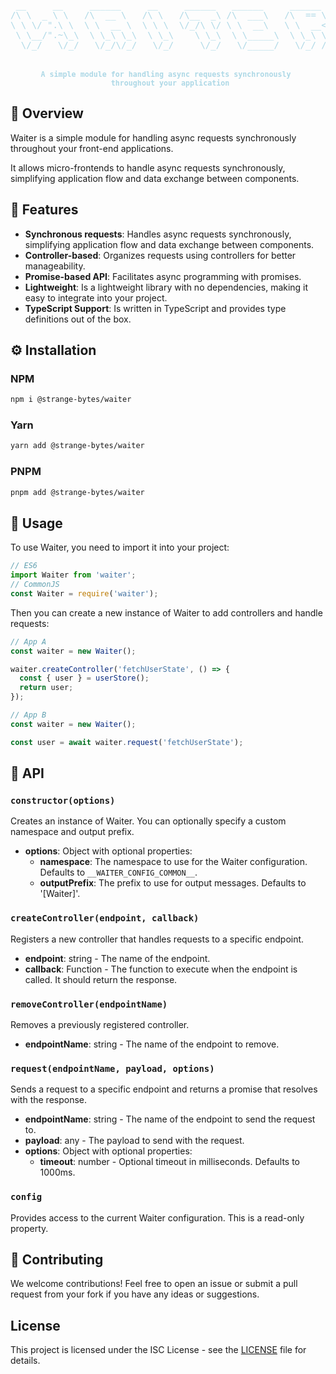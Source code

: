 <pre align="center" style="color:lightblue">

 __     __     ______     __     ______   ______     ______    
/\ \  _ \ \   /\  __ \   /\ \   /\__  _\ /\  ___\   /\  == \   
\ \ \/ ".\ \  \ \  __ \  \ \ \  \/_/\ \/ \ \  __\   \ \  __<   
 \ \__/".~\_\  \ \_\ \_\  \ \_\    \ \_\  \ \_____\  \ \_\ \_\ 
  \/_/   \/_/   \/_/\/_/   \/_/     \/_/   \/_____/   \/_/ /_/ 
                                                               

<small><b>A simple module for handling async requests synchronously <br> throughout your application</b></small>
</pre>

## 🧭 Overview

Waiter is a simple module for handling async requests synchronously throughout your front-end applications.

It allows micro-frontends to handle async requests synchronously, simplifying application flow and data exchange between
components.

## 🚀 Features

- **Synchronous requests**: Handles async requests synchronously, simplifying application flow and data exchange between
  components.
- **Controller-based**: Organizes requests using controllers for better manageability.
- **Promise-based API**: Facilitates async programming with promises.
- **Lightweight**: Is a lightweight library with no dependencies, making it easy to integrate into your project.
- **TypeScript Support**: Is written in TypeScript and provides type definitions out of the box.

## ⚙️ Installation

### NPM

```bash
npm i @strange-bytes/waiter
```

### Yarn

```bash
yarn add @strange-bytes/waiter
```

### PNPM

```bash
pnpm add @strange-bytes/waiter
```

## 🧩 Usage

To use Waiter, you need to import it into your project:

```typescript
// ES6
import Waiter from 'waiter';
// CommonJS
const Waiter = require('waiter');
```

Then you can create a new instance of Waiter to add controllers and handle requests:

```typescript
// App A
const waiter = new Waiter();

waiter.createController('fetchUserState', () => {
  const { user } = userStore();
  return user;
});
```

```typescript
// App B
const waiter = new Waiter();

const user = await waiter.request('fetchUserState');
```

## 📖 API

### `constructor(options)`

Creates an instance of Waiter. You can optionally specify a custom namespace and output prefix.

- **options**: Object with optional properties:
    - **namespace**: The namespace to use for the Waiter configuration. Defaults to `__WAITER_CONFIG_COMMON__`.
    - **outputPrefix**: The prefix to use for output messages. Defaults to '[Waiter]'.

### `createController(endpoint, callback)`

Registers a new controller that handles requests to a specific endpoint.

- **endpoint**: string - The name of the endpoint.
- **callback**: Function - The function to execute when the endpoint is called. It should return the response.

### `removeController(endpointName)`

Removes a previously registered controller.

- **endpointName**: string - The name of the endpoint to remove.

### `request(endpointName, payload, options)`

Sends a request to a specific endpoint and returns a promise that resolves with the response.

- **endpointName**: string - The name of the endpoint to send the request to.
- **payload**: any - The payload to send with the request.
- **options**: Object with optional properties:
    - **timeout**: number - Optional timeout in milliseconds. Defaults to 1000ms.

### `config`

Provides access to the current Waiter configuration. This is a read-only property.

## 🤝 Contributing

We welcome contributions! Feel free to open an issue or submit a pull request from your fork if you have any ideas or
suggestions.

## License

This project is licensed under the ISC License - see the [LICENSE](LICENSE) file for details.
